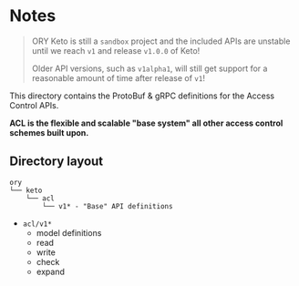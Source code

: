 # Notes

> ORY Keto is still a `sandbox` project and
the included APIs are unstable until we reach `v1` 
and release `v1.0.0` of Keto!
>
> Older API versions, such as `v1alpha1`, will still
> get support for a reasonable amount of time after release
> of `v1`!

This directory contains the ProtoBuf & gRPC definitions
for the Access Control APIs.

**ACL is the flexible and scalable "base system"
all other access control schemes built upon.**

## Directory layout

```
ory
└── keto
    └── acl
        └── v1* - "Base" API definitions
```

- `acl/v1*`
  - model definitions
  - read
  - write
  - check
  - expand
